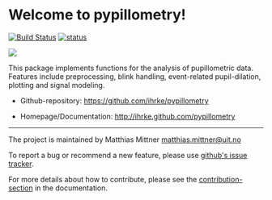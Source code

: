 # Welcome to pypillometry!

[![Build Status](https://travis-ci.com/ihrke/pypillometry.svg?branch=master)](https://travis-ci.com/ihrke/pypillometry)
[![status](https://joss.theoj.org/papers/3b06f4f3d5b703fd99c7e622b7edebe4/status.svg)](https://joss.theoj.org/papers/3b06f4f3d5b703fd99c7e622b7edebe4)

![](https://raw.githubusercontent.com/ihrke/pypillometry/master/logo/pypillometry_logo_200x200.png?token=AAIWMEINEM6MUOAPT2NV4I252K5QW)


This package implements functions for the analysis of pupillometric data. Features include preprocessing, blink handling, event-related pupil-dilation, plotting and signal modeling.

- Github-repository: <https://github.com/ihrke/pypillometry>

- Homepage/Documentation: <http://ihrke.github.com/pypillometry>


---

The project is maintained by Matthias Mittner <matthias.mittner@uit.no>

To report a bug or recommend a new feature, please use [github's issue tracker](https://github.com/ihrke/pypillometry/issues).

For more details about how to contribute, please see the [contribution-section](https://ihrke.github.io/pypillometry/html/docs/dev.html) in the documentation.
